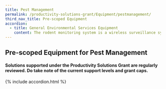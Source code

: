 ```yaml
---
title: Pest Management
permalink: /productivity-solutions-grant/Equipment/pestmanagement/
third_nav_title: Pre-scoped Equipment
accordion:
  - title: General Environmental Services Equipment
    content: The rodent monitoring system is a wireless surveillance system that monitors, analyses and maps rodent activity to provide real time data for pest control operators to conduct targeted pest control measures.<br/><br/><a href='/productivity-solutions-grant/solutionrepo/solution448' target='_blank' style='color:#037e8a'>Rodent Monitoring System</a><br/>
---
```


## Pre-scoped Equipment for Pest Management

#### Solutions supported under the Productivity Solutions Grant are regularly reviewed. Do take note of the current support levels and grant caps.

{% include accordion.html %}

